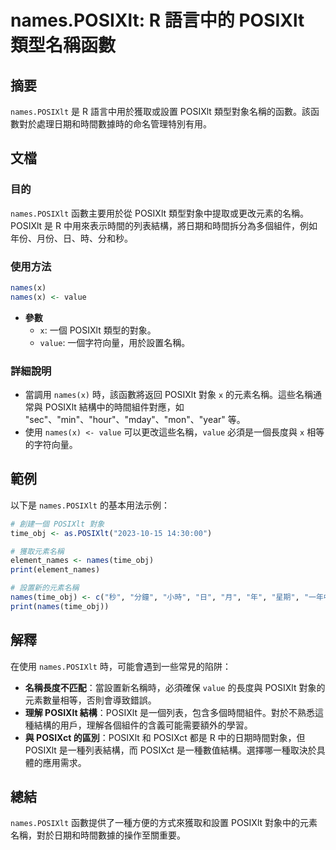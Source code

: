 <!--
Meta Description: # names.POSIXlt: R 語言中的 POSIXlt 類型名稱函數 ## 摘要 `names.POSIXlt` 是 R 語言中用於獲取或設置 POSIXlt 類型對象名稱的函數。該函數對於處理日期和時間數據時的命名管理特別有用。 ## 文檔 ### 目的 `names.POSIXlt` 函...
Meta Keywords: posixlt, names, value, time_obj, posixct
-->

# names.POSIXlt: R 語言中的 POSIXlt 類型名稱函數

## 摘要
`names.POSIXlt` 是 R 語言中用於獲取或設置 POSIXlt 類型對象名稱的函數。該函數對於處理日期和時間數據時的命名管理特別有用。

## 文檔
### 目的
`names.POSIXlt` 函數主要用於從 POSIXlt 類型對象中提取或更改元素的名稱。POSIXlt 是 R 中用來表示時間的列表結構，將日期和時間拆分為多個組件，例如年份、月份、日、時、分和秒。

### 使用方法
```R
names(x)
names(x) <- value
```

- **參數**
  - `x`: 一個 POSIXlt 類型的對象。
  - `value`: 一個字符向量，用於設置名稱。

### 詳細說明
- 當調用 `names(x)` 時，該函數將返回 POSIXlt 對象 `x` 的元素名稱。這些名稱通常與 POSIXlt 結構中的時間組件對應，如 "sec"、"min"、"hour"、"mday"、"mon"、"year" 等。
- 使用 `names(x) <- value` 可以更改這些名稱，`value` 必須是一個長度與 `x` 相等的字符向量。

## 範例
以下是 `names.POSIXlt` 的基本用法示例：

```R
# 創建一個 POSIXlt 對象
time_obj <- as.POSIXlt("2023-10-15 14:30:00")

# 獲取元素名稱
element_names <- names(time_obj)
print(element_names)

# 設置新的元素名稱
names(time_obj) <- c("秒", "分鐘", "小時", "日", "月", "年", "星期", "一年中的第幾天", "夏令時")
print(names(time_obj))
```

## 解釋
在使用 `names.POSIXlt` 時，可能會遇到一些常見的陷阱：

- **名稱長度不匹配**：當設置新名稱時，必須確保 `value` 的長度與 POSIXlt 對象的元素數量相等，否則會導致錯誤。
- **理解 POSIXlt 結構**：POSIXlt 是一個列表，包含多個時間組件。對於不熟悉這種結構的用戶，理解各個組件的含義可能需要額外的學習。
- **與 POSIXct 的區別**：POSIXlt 和 POSIXct 都是 R 中的日期時間對象，但 POSIXlt 是一種列表結構，而 POSIXct 是一種數值結構。選擇哪一種取決於具體的應用需求。

## 總結
`names.POSIXlt` 函數提供了一種方便的方式來獲取和設置 POSIXlt 對象中的元素名稱，對於日期和時間數據的操作至關重要。